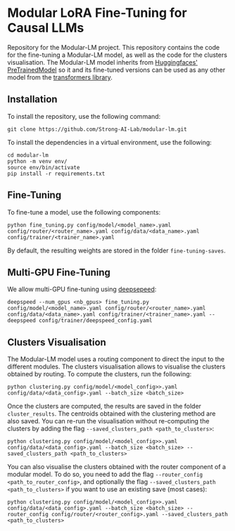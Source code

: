 # Modular LoRA Fine-Tuning for Causal LLMs

Repository for the Modular-LM project. This repository contains the code for the fine-tuning a Modular-LM model, as well as the code for the clusters visualisation. The Modular-LM model inherits from [Huggingfaces' PreTrainedModel](https://huggingface.co/docs/transformers/main_classes/model) so it and its fine-tuned versions can be used as any other model from the [transformers library](https://huggingface.co/docs/transformers/index).


## Installation

To install the repository, use the following command:

```
git clone https://github.com/Strong-AI-Lab/modular-lm.git
```

To install the dependencies in a virtual environment, use the following:
```
cd modular-lm
python -m venv env/
source env/bin/activate
pip install -r requirements.txt
```



## Fine-Tuning

To fine-tune a model, use the following components:
```
python fine_tuning.py config/model/<model_name>.yaml config/router/<router_name>.yaml config/data/<data_name>.yaml config/trainer/<trainer_name>.yaml
```

By default, the resulting weights are stored in the folder `fine-tuning-saves`.

## Multi-GPU Fine-Tuning

We allow multi-GPU fine-tuning using [deepsepeed](https://github.com/microsoft/DeepSpeed):

```
deepspeed --num_gpus <nb_gpus> fine_tuning.py config/model/<model_name>.yaml config/router/<router_name>.yaml config/data/<data_name>.yaml config/trainer/<trainer_name>.yaml --deepspeed config/trainer/deepspeed_config.yaml
```


## Clusters Visualisation

The Modular-LM model uses a routing component to direct the input to the different modules. The clusters visualisation allows to visualise the clusters obtained by routing. To compute the clusters, run the following:
```
python clustering.py config/model/<model_config>>.yaml config/data/<data_config>.yaml --batch_size <batch_size>
```

Once the clusters are computed, the results are saved in the folder `cluster_results`. The centroids obtained with the clustering method are also saved. You can re-run the visualisation without re-computing the clusters by adding the flag `--saved_clusters_path <path_to_clusters>`:
```	
python clustering.py config/model/<model_config>>.yaml config/data/<data_config>.yaml --batch_size <batch_size> --saved_clusters_path <path_to_clusters>
```

You can also visualise the clusters obtained with the router component of a modular model. To do so, you need to add the flag `--router_config <path_to_router_config>`, and optionally the flag `--saved_clusters_path <path_to_clusters>` if you want to use an existing save (most cases):
```
python clustering.py config/model/<model_config>>.yaml config/data/<data_config>.yaml --batch_size <batch_size> --router_config config/router/<router_config>.yaml --saved_clusters_path <path_to_clusters>
```

